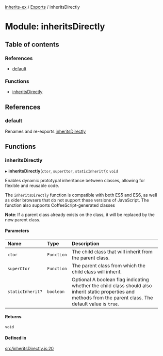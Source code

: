 [inherits-ex](../README.md) / [Exports](../modules.md) / inheritsDirectly

# Module: inheritsDirectly

## Table of contents

### References

- [default](inheritsDirectly.md#default)

### Functions

- [inheritsDirectly](inheritsDirectly.md#inheritsdirectly)

## References

### default

Renames and re-exports [inheritsDirectly](inheritsDirectly.md#inheritsdirectly)

## Functions

### inheritsDirectly

▸ **inheritsDirectly**(`ctor`, `superCtor`, `staticInherit?`): `void`

Enables dynamic prototypal inheritance between classes, allowing for flexible and reusable code.

The `inheritsDirectly` function is compatible with both ES5 and ES6, as well as older browsers that do not support these versions of JavaScript.
The function also supports CoffeeScript-generated classes

**Note**: If a parent class already exists on the class, it will be replaced by the new parent class.

#### Parameters

| Name | Type | Description |
| :------ | :------ | :------ |
| `ctor` | `Function` | The child class that will inherit from the parent class. |
| `superCtor` | `Function` | The parent class from which the child class will inherit. |
| `staticInherit?` | `boolean` | Optional A boolean flag indicating whether the child class should also inherit static properties and methods from the parent class. The default value is `true`. |

#### Returns

`void`

#### Defined in

[src/inheritsDirectly.js:20](https://github.com/snowyu/inherits-ex.js/blob/696e49c/src/inheritsDirectly.js#L20)
